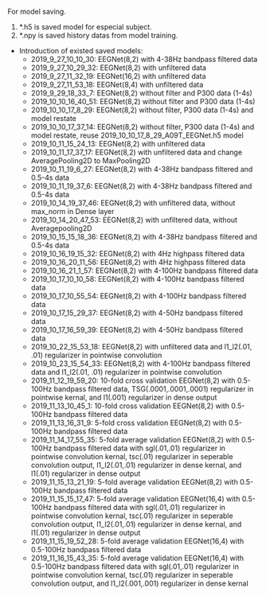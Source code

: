  For model saving.

1. *.h5 is saved model for especial subject.
2. *.npy is saved history datas from model training.

- Introduction of existed saved models:
	- 2019_9_27_10_10_30:	EEGNet(8,2) with 4-38Hz bandpass filtered data
	- 2019_9_27_10_29_32:	EEGNet(8,2) with unfiltered data
	- 2019_9_27_11_32_19:	EEGNet(16,2) with unfiltered data
	- 2019_9_27_11_53_18:	EEGNet(8,4) with unfiltered data
	- 2019_9_29_18_33_7:	EEGNet(8,2) without filter and P300 data (1-4s)
	- 2019_10_10_16_40_51:	EEGNet(8,2) without filter and P300 data (1-4s)
	- 2019_10_10_17_8_29:	EEGNet(8,2) without filter, P300 data (1-4s) and model restate
	- 2019_10_10_17_37_14:	EEGNet(8,2) without filter, P300 data (1-4s) and model restate, reuse 2019_10_10_17_8_29_A09T_EEGNet.h5 model
	- 2019_10_11_15_24_13:	EEGNet(8,2) with unfiltered data
	- 2019_10_11_17_37_17:	EEGNet(8,2) with unfiltered data and change AveragePooling2D to MaxPooling2D
	- 2019_10_11_19_6_27:	EEGNet(8,2) with 4-38Hz bandpass filtered and 0.5-4s data
	- 2019_10_11_19_37_6:	EEGNet(8,2) with 4-38Hz bandpass filtered and 0.5-4s data
	- 2019_10_14_19_37_46:	EEGNet(8,2) with unfiltered data, without max_norm in Dense layer
	- 2019_10_14_20_47_53:	EEGNet(8,2) with unfiltered data, without Averagepooling2D
	- 2019_10_15_15_18_36:	EEGNet(8,2) with 4-38Hz bandpass filtered and 0.5-4s data
	- 2019_10_16_19_15_32:	EEGNet(8,2) with 4Hz highpass filtered data
	- 2019_10_16_20_11_56:	EEGNet(8,2) with 4Hz highpass filtered data
  	- 2019_10_16_21_1_57:	EEGNet(8,2) with 4-100Hz bandpass filtered data
	- 2019_10_17_10_10_58:	EEGNet(8,2) with 4-100Hz bandpass filtered data
	- 2019_10_17_10_55_54:	EEGNet(8,2) with 4-100Hz bandpass filtered data
	- 2019_10_17_15_29_37:	EEGNet(8,2) with 4-50Hz bandpass filtered data
	- 2019_10_17_16_59_39:	EEGNet(8,2) with 4-50Hz bandpass filtered data
	- 2019_10_22_15_53_18:	EEGNet(8,2) with unfiltered data and l1_l2(.01, .01) regularizer in pointwise convolution
	- 2019_10_23_15_54_33:	EEGNet(8,2) with 4-100Hz bandpass filtered data and l1_l2(.01, .01) regularizer in pointwise convolution
	- 2019_11_12_19_59_20:	10-fold cross validation EEGNet(8,2) with 0.5-100Hz bandpass filtered data, TSG(.0001,.0001,.0001) regularizer in 						pointwise kernal, and l1(.001) regularizer in dense output
	- 2019_11_13_10_45_1:	10-fold cross validation EEGNet(8,2) with 0.5-100Hz bandpass filtered data
	- 2019_11_13_16_31_9:	5-fold cross validation EEGNet(8,2) with 0.5-100Hz bandpass filtered data
	- 2019_11_14_17_55_35:	5-fold average validation EEGNet(8,2) with 0.5-100Hz bandpass filtered data
							with sgl(.01,.01) regularizer in pointwise convolution kernal, tsc(.01) regularizer in seperable convolution output, l1_l2(.01,.01) regularizer in dense kernal, and l1(.01) regularizer in dense output
	- 2019_11_15_13_21_19:	5-fold average validation EEGNet(8,2) with 0.5-100Hz bandpass filtered data
	- 2019_11_15_15_17_47:	5-fold average validation EEGNet(16,4) with 0.5-100Hz bandpass filtered data
							with sgl(.01,.01) regularizer in pointwise convolution kernal, tsc(.01) regularizer in seperable convolution output, l1_l2(.01,.01) regularizer in dense kernal, and l1(.01) regularizer in dense output
	- 2019_11_15_19_52_28:	5-fold average validation EEGNet(16,4) with 0.5-100Hz bandpass filtered data
	- 2019_11_16_15_43_35:	5-fold average validation EEGNet(16,4) with 0.5-100Hz bandpass filtered data
							with sgl(.01,.01) regularizer in pointwise convolution kernal, tsc(.01) regularizer in seperable convolution output, and l1_l2(.001,.001) regularizer in dense kernal